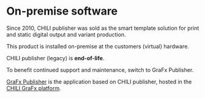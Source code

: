# On-premise software

Since 2010, CHILI publisher was sold as the smart template solution for print and static digital output and variant production.

This product is installed on-premise at the customers (virtual) hardware.

CHILI publisher (legacy) is **end-of-life**.

To benefit continued support and maintenance, switch to GraFx Publisher.

[GraFx Publisher](/GraFx_publisher/intro/) is the application based on CHILI publisher, hosted in the [CHILI GraFx platform](/CHILI_GraFx/intro/).